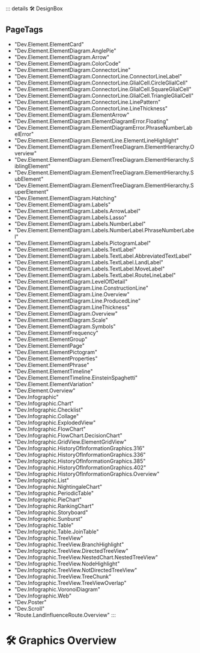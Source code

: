 ::: details 🛠 <dev>DesignBox</dev>  

<h2>PageTags</h2>

- "Dev.Element.ElementCard"
- "Dev.Element.ElementDiagram.AnglePie"
- "Dev.Element.ElementDiagram.Arrow"
- "Dev.Element.ElementDiagram.ColorCode"
- "Dev.Element.ElementDiagram.ConnectorLine"
- "Dev.Element.ElementDiagram.ConnectorLine.ConnectorLineLabel"
- "Dev.Element.ElementDiagram.ConnectorLine.GlialCell.CircleGlialCell"
- "Dev.Element.ElementDiagram.ConnectorLine.GlialCell.SquareGlialCell"
- "Dev.Element.ElementDiagram.ConnectorLine.GlialCell.TriangleGlialCell"
- "Dev.Element.ElementDiagram.ConnectorLine.LinePattern"
- "Dev.Element.ElementDiagram.ConnectorLine.LineThickness"
- "Dev.Element.ElementDiagram.ElementArrow"
- "Dev.Element.ElementDiagram.ElementDiagramError.Floating"
- "Dev.Element.ElementDiagram.ElementDiagramError.PhraseNumberLabelError"
- "Dev.Element.ElementDiagram.ElementLine.ElementLineHighlight"
- "Dev.Element.ElementDiagram.ElementTreeDiagram.ElementHierarchy.Overview"
- "Dev.Element.ElementDiagram.ElementTreeDiagram.ElementHierarchy.SiblingElement"
- "Dev.Element.ElementDiagram.ElementTreeDiagram.ElementHierarchy.SubElement"
- "Dev.Element.ElementDiagram.ElementTreeDiagram.ElementHierarchy.SuperElement"
- "Dev.Element.ElementDiagram.Hatching"
- "Dev.Element.ElementDiagram.Labels"
- "Dev.Element.ElementDiagram.Labels.ArrowLabel"
- "Dev.Element.ElementDiagram.Labels.Lasso"
- "Dev.Element.ElementDiagram.Labels.NumberLabel"
- "Dev.Element.ElementDiagram.Labels.NumberLabel.PhraseNumberLabel"
- "Dev.Element.ElementDiagram.Labels.PictogramLabel"
- "Dev.Element.ElementDiagram.Labels.TextLabel"
- "Dev.Element.ElementDiagram.Labels.TextLabel.AbbreviatedTextLabel"
- "Dev.Element.ElementDiagram.Labels.TextLabel.LandLabel"
- "Dev.Element.ElementDiagram.Labels.TextLabel.MoveLabel"
- "Dev.Element.ElementDiagram.Labels.TextLabel.RouteLineLabel"
- "Dev.Element.ElementDiagram.LevelOfDetail"
- "Dev.Element.ElementDiagram.Line.ConstructionLine"
- "Dev.Element.ElementDiagram.Line.Overview"
- "Dev.Element.ElementDiagram.Line.ProducedLine"
- "Dev.Element.ElementDiagram.LineThickness"
- "Dev.Element.ElementDiagram.Overview"
- "Dev.Element.ElementDiagram.Scale"
- "Dev.Element.ElementDiagram.Symbols"
- "Dev.Element.ElementFrequency"
- "Dev.Element.ElementGroup"
- "Dev.Element.ElementPage"
- "Dev.Element.ElementPictogram"
- "Dev.Element.ElementProperties"
- "Dev.Element.ElementPhrase"
- "Dev.Element.ElementTimeline"
- "Dev.Element.ElementTimeline.EinsteinSpaghetti"
- "Dev.Element.ElementVariation"
- "Dev.Element.Overview"
- "Dev.Infographic"
- "Dev.Infographic.Chart"
- "Dev.Infographic.Checklist"
- "Dev.Infographic.Collage"
- "Dev.Infographic.ExplodedView"
- "Dev.Infographic.FlowChart"
- "Dev.Infographic.FlowChart.DecisionChart"
- "Dev.Infographic.GridView.ElementGridView"
- "Dev.Infographic.HistoryOfInformationGraphics.316"
- "Dev.Infographic.HistoryOfInformationGraphics.336"
- "Dev.Infographic.HistoryOfInformationGraphics.385"
- "Dev.Infographic.HistoryOfInformationGraphics.402"
- "Dev.Infographic.HistoryOfInformationGraphics.Overview"
- "Dev.Infographic.List"
- "Dev.Infographic.NightingaleChart"
- "Dev.Infographic.PeriodicTable"
- "Dev.Infographic.PieChart"
- "Dev.Infographic.RankingChart"
- "Dev.Infographic.Storyboard"
- "Dev.Infographic.Sunburst"
- "Dev.Infographic.Table"
- "Dev.Infographic.Table.JoinTable"
- "Dev.Infographic.TreeView"
- "Dev.Infographic.TreeView.BranchHighlight"
- "Dev.Infographic.TreeView.DirectedTreeView"
- "Dev.Infographic.TreeView.NestedChart.NestedTreeView"
- "Dev.Infographic.TreeView.NodeHighlight"
- "Dev.Infographic.TreeView.NotDirectedTreeView"
- "Dev.Infographic.TreeView.TreeChunk"
- "Dev.Infographic.TreeView.TreeViewOverlap"
- "Dev.Infographic.VoronoiDiagram"
- "Dev.Infographic.Web"
- "Dev.Poster"
- "Dev.Scroll"
- "Route.LandInfluenceRoute.Overview"
:::

# 🛠 Graphics Overview
